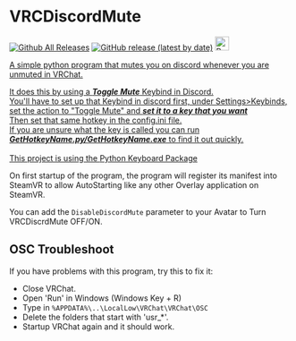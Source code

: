 # VRCDiscordMute 
[![Github All Releases](https://img.shields.io/github/downloads/i5ucc/VRCDiscordMute/total.svg)](https://github.com/I5UCC/VRCDiscordMute/releases/latest)
[![GitHub release (latest by date)](https://img.shields.io/github/downloads/i5ucc/VRCDiscordMute/latest/total?label=Latest%20version%20downloads)](https://github.com/I5UCC/VRCDiscordMute/releases/latest)
<a href='https://ko-fi.com/i5ucc' target='_blank'><img height='35' style='border:0px;height:25px;' src='https://az743702.vo.msecnd.net/cdn/kofi3.png?v=0' border='0' alt='Buy Me a Coffee at ko-fi.com' />

A simple python program that mutes you on discord whenever you are unmuted in VRChat.

It does this by using a ***Toggle Mute*** Keybind in Discord. <br>
You'll have to set up that Keybind in discord first, under Settings>Keybinds, set the action to "Toggle Mute" and ***set it to a key that you want*** <br>
Then set that same hotkey in the config.ini file. <br>
If you are unsure what the key is called you can run ***GetHotkeyName.py/GetHotkeyName.exe*** to find it out quickly. <br><br>
This project is using the [Python Keyboard Package](https://github.com/boppreh/keyboard) <br>

On first startup of the program, the program will register its manifest into SteamVR to allow AutoStarting like any other Overlay application on SteamVR.

You can add the ```DisableDiscordMute``` parameter to your Avatar to Turn VRCDiscrdMute OFF/ON.

## OSC Troubleshoot

If you have problems with this program, try this to fix it:
- Close VRChat.
- Open 'Run' in Windows (Windows Key + R)
- Type in `%APPDATA%\..\LocalLow\VRChat\VRChat\OSC`
- Delete the folders that start with 'usr_*'.
- Startup VRChat again and it should work.
